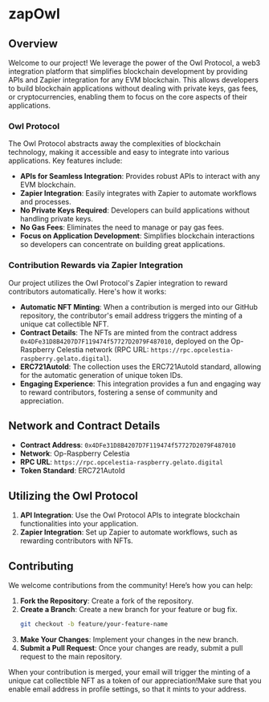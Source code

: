 # zapOwl

## Overview
Welcome to our project! We leverage the power of the Owl Protocol, a web3 integration platform that simplifies blockchain development by providing APIs and Zapier integration for any EVM blockchain. This allows developers to build blockchain applications without dealing with private keys, gas fees, or cryptocurrencies, enabling them to focus on the core aspects of their applications.

### Owl Protocol
The Owl Protocol abstracts away the complexities of blockchain technology, making it accessible and easy to integrate into various applications. Key features include:
- **APIs for Seamless Integration**: Provides robust APIs to interact with any EVM blockchain.
- **Zapier Integration**: Easily integrates with Zapier to automate workflows and processes.
- **No Private Keys Required**: Developers can build applications without handling private keys.
- **No Gas Fees**: Eliminates the need to manage or pay gas fees.
- **Focus on Application Development**: Simplifies blockchain interactions so developers can concentrate on building great applications.

### Contribution Rewards via Zapier Integration
Our project utilizes the Owl Protocol's Zapier integration to reward contributors automatically. Here's how it works:
- **Automatic NFT Minting**: When a contribution is merged into our GitHub repository, the contributor's email address triggers the minting of a unique cat collectible NFT.
- **Contract Details**: The NFTs are minted from the contract address `0x4DFe31D8B4207D7F119474f57727D2079F487010`, deployed on the Op-Raspberry Celestia network (RPC URL: `https://rpc.opcelestia-raspberry.gelato.digital`).
- **ERC721AutoId**: The collection uses the ERC721AutoId standard, allowing for the automatic generation of unique token IDs.
- **Engaging Experience**: This integration provides a fun and engaging way to reward contributors, fostering a sense of community and appreciation.

## Network and Contract Details
- **Contract Address**: `0x4DFe31D8B4207D7F119474f57727D2079F487010`
- **Network**: Op-Raspberry Celestia
- **RPC URL**: `https://rpc.opcelestia-raspberry.gelato.digital`
- **Token Standard**: ERC721AutoId

## Utilizing the Owl Protocol
1. **API Integration**: Use the Owl Protocol APIs to integrate blockchain functionalities into your application.
2. **Zapier Integration**: Set up Zapier to automate workflows, such as rewarding contributors with NFTs.

## Contributing

We welcome contributions from the community! Here’s how you can help:
1. **Fork the Repository**: Create a fork of the repository.
2. **Create a Branch**: Create a new branch for your feature or bug fix.
    ```bash
    git checkout -b feature/your-feature-name
    ```
3. **Make Your Changes**: Implement your changes in the new branch.
4. **Submit a Pull Request**: Once your changes are ready, submit a pull request to the main repository.

When your contribution is merged, your email will trigger the minting of a unique cat collectible NFT as a token of our appreciation!Make sure that you enable email address in profile settings, so that it mints to your address.

